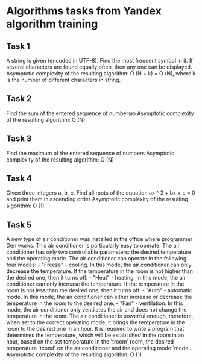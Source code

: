 # Algorithms tasks from Yandex algorithm training #

## Task 1 #

A string is given (encoded in UTF-8). Find the most frequent symbol in it. If several characters are found equally often, then any one can be displayed.
Asymptotic complexity of the resulting algorithm: O (N + k) = O (N), where k is the number of different characters in string.

## Task 2 #

Find the sum of the entered sequence of numbersю
Asymptotic complexity of the resulting algorithm: O (N)

## Task 3 #

Find the maximum of the entered sequence of numbers
Asymptotic complexity of the resulting algorithm: O (N)

## Task 4 #

Given three integers a, b, c. Find all roots of the equation ax ^ 2 + bx + c = 0 and print them in ascending order
Asymptotic complexity of the resulting algorithm: O (1)

## Task 5 #

A new type of air conditioner was installed in the office where programmer Den works. This air conditioner is particularly easy to operate. The air conditioner has only two controllable parameters: the desired temperature and the operating mode.
The air conditioner can operate in the following four modes:
	- "Freeze" - cooling. In this mode, the air conditioner can only decrease the temperature. If the temperature in the room is not higher than the desired one, then it turns off.
	- "Heat" - heating. In this mode, the air conditioner can only increase the temperature. If the temperature in the room is not less than the desired one, then it turns off.
	- "Auto" - automatic mode. In this mode, the air conditioner can either increase or decrease the temperature in the room to the desired one.
	- "Fan" - ventilation. In this mode, the air conditioner only ventilates the air and does not change the temperature in the room.
The air conditioner is powerful enough, therefore, when set to the correct operating mode, it brings the temperature in the room to the desired one in an hour.
It is required to write a program that determines the temperature, which will be established in the room in an hour, based on the set temperature in the 'troom' room, the desired temperature 'tcond' on the air conditioner and the operating mode 'mode'.
Asymptotic complexity of the resulting algorithm: O (1)